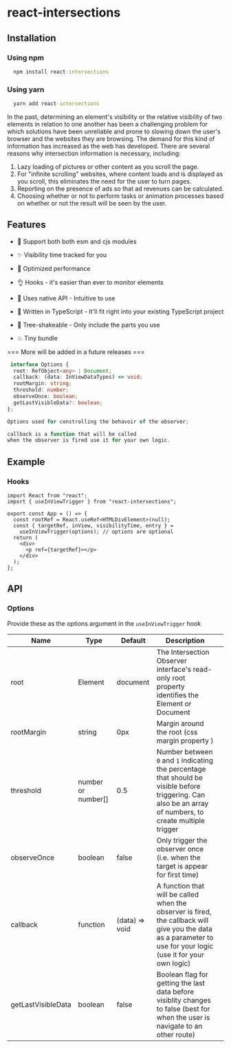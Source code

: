 # react-intersections

## Installation

### Using npm

```cmd
  npm install react-intersections
```

### Using yarn

```cmd
  yarn add react-intersections
```

In the past, determining an element's visibility or the relative visibility of two elements in relation to one another has been a challenging problem for which solutions have been unreliable and prone to slowing down the user's browser and the websites they are browsing. The demand for this kind of information has increased as the web has developed. There are several reasons why intersection information is necessary, including:

1. Lazy loading of pictures or other content as you scroll the page.
2. For "infinite scrolling" websites, where content loads and is displayed as you scroll, this eliminates the need for the user to turn pages.
3. Reporting on the presence of ads so that ad revenues can be calculated.
4. Choosing whether or not to perform tasks or animation processes based on whether or not the result will be seen by the user.

## Features

- 🚸 Support both both esm and cjs modules

- ✨ Visibility time tracked for you

- 🚀 Optimized performance

- 👌 Hooks - it's easier than ever to monitor elements

- 👥 Uses native API - Intuitive to use

- 📝 Written in TypeScript - It'll fit right into your existing TypeScript project

- 🌳 Tree-shakeable - Only include the parts you use

- 💥 Tiny bundle

=== More will be added in a future releases ===

```ts
 interface Options {
  root: RefObject<any> | Document;
  callback: (data: InViewDataTypes) => void;
  rootMargin: string;
  threshold: number;
  observeOnce: boolean;
  getLastVisibleData?: boolean;
};

Options used for constrolling the behavoir of the observer;

callback is a function that will be called
when the observer is fired use it for your own logic.

```

## Example

### Hooks

```tsx
import React from "react";
import { useInViewTrigger } from "react-intersections";

export const App = () => {
  const rootRef = React.useRef<HTMLDivElement>(null);
  const { targetRef, inView, visibilityTime, entry } =
    useInViewTrigger(options); // options are optional
  return (
    <div>
      <p ref={targetRef}></p>
    </div>
  );
};
```

## API

### Options

Provide these as the options argument in the `useInViewTrigger` hook

| Name               | Type               | Default        | Description                                                                                                                                                     |     |
| ------------------ | ------------------ | -------------- | --------------------------------------------------------------------------------------------------------------------------------------------------------------- | --- |
| root               | Element            | document       | The Intersection Observer interface's read-only root property identifies the Element or Document                                                                |     |
| rootMargin         | string             | 0px            | Margin around the root (css margin property )                                                                                                                   |     |
| threshold          | number or number[] | 0.5            | Number between `0` and `1` indicating the percentage that should be visible before triggering. Can also be an array of numbers, to create multiple trigger      |     |
| observeOnce        | boolean            | false          | Only trigger the observer once (i.e. when the target is appear for first time)                                                                                  |     |
| callback           | function           | (data) => void | A function that will be called when the observer is fired, the callback will give you the data as a parameter to use for your logic (use it for your own logic) |     |
| getLastVisibleData | boolean            | false          | Boolean flag for getting the last data before visiblity changes to false (best for when the user is navigate to an other route)                                 |     |
